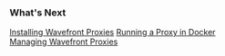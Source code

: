 ### What's Next

[Installing Wavefront Proxies](https://community.wavefront.com/docs/DOC-1271)
[Running a Proxy in Docker](https://community.wavefront.com/docs/DOC-1173)  
[Managing Wavefront Proxies](https://community.wavefront.com/docs/DOC-1083)
